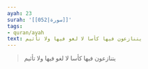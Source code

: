 ```yaml
---
ayah: 23
surah: '[[052|سورة]]'
tags:
- quran/ayah
text: يتنازعون فيها كأسا لا لغو فيها ولا تأثيم
---
```

> يتنازعون فيها كأسا لا لغو فيها ولا تأثيم
